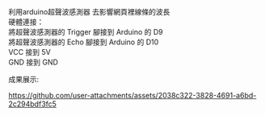 利用arduino超聲波感測器 去影響網頁裡線條的波長  
硬體連接：  
將超聲波感測器的 Trigger 腳接到 Arduino 的 D9  
將超聲波感測器的 Echo 腳接到 Arduino 的 D10  
VCC 接到 5V  
GND 接到 GND  

成果展示:


https://github.com/user-attachments/assets/2038c322-3828-4691-a6bd-2c294bdf3fc5




